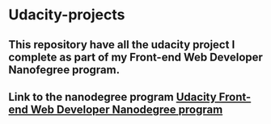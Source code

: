# **Udacity-projects**
## This repository have all the udacity project I complete as part of my Front-end Web Developer Nanofegree program.
## Link to the nanodegree program [Udacity Front-end Web Developer Nanodegree program](https://in.udacity.com/course/front-end-web-developer-nanodegree--nd001-ings)


